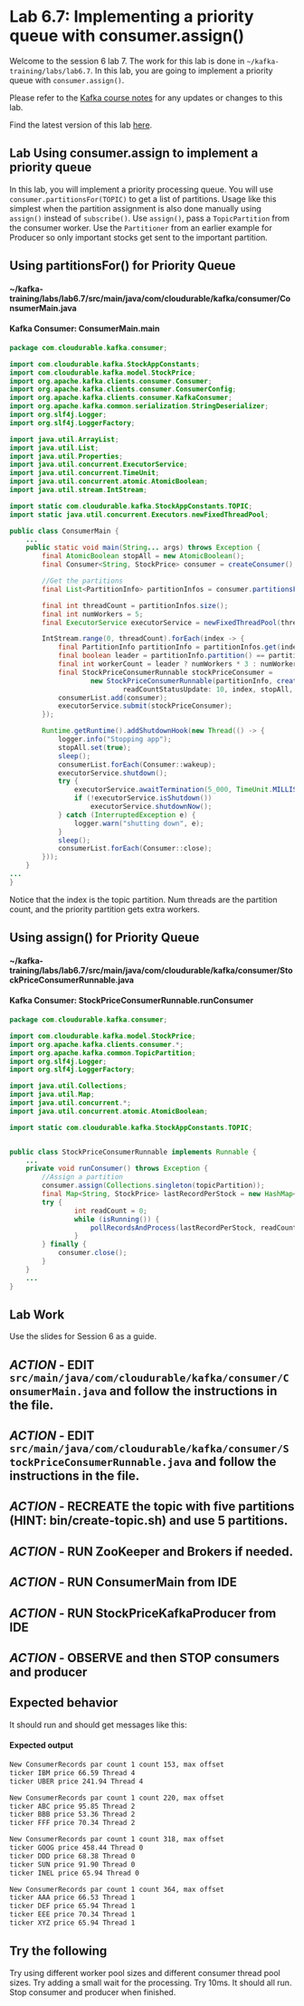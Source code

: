# Lab 6.7: Implementing a priority queue with consumer.assign()

Welcome to the session 6 lab 7. The work for this lab is done in `~/kafka-training/labs/lab6.7`.
In this lab, you are going to implement a priority queue with `consumer.assign()`.

Please refer to the [Kafka course notes](https://goo.gl/a4kk5b) for any updates or changes to this lab.

Find the latest version of this lab [here](https://github.com/fenago/kafka-training/tree/master/lab_guides).


## Lab Using consumer.assign to implement a priority queue

In this lab, you will implement a priority processing queue.
You will use `consumer.partitionsFor(TOPIC)` to get a list of partitions.
Usage like this simplest when the partition assignment is also done manually using `assign()` instead of `subscribe()`.
Use `assign()`, pass a `TopicPartition` from the consumer worker.
Use the `Partitioner` from an earlier example for Producer so only important stocks get sent to the important partition.

## Using partitionsFor() for Priority Queue

#### ~/kafka-training/labs/lab6.7/src/main/java/com/cloudurable/kafka/consumer/ConsumerMain.java
#### Kafka Consumer:  ConsumerMain.main
```java
package com.cloudurable.kafka.consumer;

import com.cloudurable.kafka.StockAppConstants;
import com.cloudurable.kafka.model.StockPrice;
import org.apache.kafka.clients.consumer.Consumer;
import org.apache.kafka.clients.consumer.ConsumerConfig;
import org.apache.kafka.clients.consumer.KafkaConsumer;
import org.apache.kafka.common.serialization.StringDeserializer;
import org.slf4j.Logger;
import org.slf4j.LoggerFactory;

import java.util.ArrayList;
import java.util.List;
import java.util.Properties;
import java.util.concurrent.ExecutorService;
import java.util.concurrent.TimeUnit;
import java.util.concurrent.atomic.AtomicBoolean;
import java.util.stream.IntStream;

import static com.cloudurable.kafka.StockAppConstants.TOPIC;
import static java.util.concurrent.Executors.newFixedThreadPool;

public class ConsumerMain {
    ...
    public static void main(String... args) throws Exception {
        final AtomicBoolean stopAll = new AtomicBoolean();
        final Consumer<String, StockPrice> consumer = createConsumer();

        //Get the partitions
        final List<PartitionInfo> partitionInfos = consumer.partitionsFor(TOPIC);

        final int threadCount = partitionInfos.size();
        final int numWorkers = 5;
        final ExecutorService executorService = newFixedThreadPool(threadCount);

        IntStream.range(0, threadCount).forEach(index -> {
            final PartitionInfo partitionInfo = partitionInfos.get(index);
            final boolean leader = partitionInfo.partition() == partitionInfos.size() -1;
            final int workerCount = leader ? numWorkers * 3 : numWorkers;
            final StockPriceConsumerRunnable stockPriceConsumer =
                    new StockPriceConsumerRunnable(partitionInfo, createConsumer(),
                            readCountStatusUpdate: 10, index, stopAll, workerCount);
            consumerList.add(consumer);
            executorService.submit(stockPriceConsumer);
        });

        Runtime.getRuntime().addShutdownHook(new Thread(() -> {
            logger.info("Stopping app");
            stopAll.set(true);
            sleep();
            consumerList.forEach(Consumer::wakeup);
            executorService.shutdown();
            try {
                executorService.awaitTermination(5_000, TimeUnit.MILLISECONDS);
                if (!executorService.isShutdown())
                    executorService.shutdownNow();
            } catch (InterruptedException e) {
                logger.warn("shutting down", e);
            }
            sleep();
            consumerList.forEach(Consumer::close);
        }));
    }
...
}

```

Notice that the index is the topic partition. Num threads are the partition count, and the priority partition gets extra workers.

## Using assign() for Priority Queue

#### ~/kafka-training/labs/lab6.7/src/main/java/com/cloudurable/kafka/consumer/StockPriceConsumerRunnable.java
#### Kafka Consumer:  StockPriceConsumerRunnable.runConsumer
```java
package com.cloudurable.kafka.consumer;

import com.cloudurable.kafka.model.StockPrice;
import org.apache.kafka.clients.consumer.*;
import org.apache.kafka.common.TopicPartition;
import org.slf4j.Logger;
import org.slf4j.LoggerFactory;

import java.util.Collections;
import java.util.Map;
import java.util.concurrent.*;
import java.util.concurrent.atomic.AtomicBoolean;

import static com.cloudurable.kafka.StockAppConstants.TOPIC;


public class StockPriceConsumerRunnable implements Runnable {
    ...
    private void runConsumer() throws Exception {
        //Assign a partition
        consumer.assign(Collections.singleton(topicPartition));
        final Map<String, StockPrice> lastRecordPerStock = new HashMap<>();
        try {
                int readCount = 0;
                while (isRunning()) {
                    pollRecordsAndProcess(lastRecordPerStock, readCount);
                }
        } finally {
            consumer.close();
        }
    }
    ...
}

```

## Lab Work

Use the slides for Session 6 as a guide.

## ***ACTION*** - EDIT `src/main/java/com/cloudurable/kafka/consumer/ConsumerMain.java` and follow the instructions in the file.
## ***ACTION*** - EDIT `src/main/java/com/cloudurable/kafka/consumer/StockPriceConsumerRunnable.java` and follow the instructions in the file.
## ***ACTION*** - RECREATE the topic with five partitions (HINT: bin/create-topic.sh) and use 5 partitions.


## ***ACTION*** - RUN ZooKeeper and Brokers if needed.
## ***ACTION*** - RUN ConsumerMain from IDE
## ***ACTION*** - RUN StockPriceKafkaProducer from IDE
## ***ACTION*** - OBSERVE and then STOP consumers and producer

## Expected behavior
It should run and should get messages like this:

#### Expected output

```sh
New ConsumerRecords par count 1 count 153, max offset
ticker IBM price 66.59 Thread 4
ticker UBER price 241.94 Thread 4

New ConsumerRecords par count 1 count 220, max offset
ticker ABC price 95.85 Thread 2
ticker BBB price 53.36 Thread 2
ticker FFF price 70.34 Thread 2

New ConsumerRecords par count 1 count 318, max offset
ticker GOOG price 458.44 Thread 0
ticker DDD price 68.38 Thread 0
ticker SUN price 91.90 Thread 0
ticker INEL price 65.94 Thread 0

New ConsumerRecords par count 1 count 364, max offset
ticker AAA price 66.53 Thread 1
ticker DEF price 65.94 Thread 1
ticker EEE price 70.34 Thread 1
ticker XYZ price 65.94 Thread 1

```

## Try the following

Try using different worker pool sizes and different consumer thread pool sizes.
Try adding a small wait for the processing. Try 10ms.
It should all run. Stop consumer and producer when finished.

